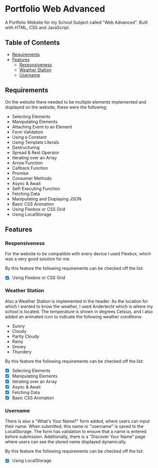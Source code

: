# Portfolio Web Advanced

A Portfolio Website for my School Subject called "Web Advanced". Built with HTML, CSS and JavaScript.

## Table of Contents
- [Requirements](#requirements)
- [Features](#features)
    - [Responsiveness](#responsiveness)
    - [Weather Station](#weather-station)
    - [Username](#username)

## Requirements

On the website there needed to be multiple elements implemented and displayed on the website, these were the following:

- Selecting Elements
- Manipulating Elements
- Attaching Event to an Element
- Form Validation
- Using a Constant
- Using Template Literals
- Destructuring
- Spread & Rest Operator
- Iterating over an Array
- Arrow Function
- Callback Function
- Promise
- Consumer Methods
- Async & Await
- Self-Executing Function
- Fetching Data
- Manipulating and Displaying JSON
- Basic CSS Animation
- Using Flexbox or CSS Grid
- Using LocalStorage

## Features

### Responsiveness

For the website to be compatible with every device I used Flexbox, which was a very good solution for me.

By this feature the following requirements can be checked off the list:

- [x] Using Flexbox or CSS Grid

### Weather Station

Also a Weather Station is implemented in the header. As the location for which I wanted to know the weather, I used Anderlecht which is where my school is located.
The temperature is shown in degrees Celsius, and I also added an animated icon to indicate the following weather conditions:

- Sunny
- Cloudy
- Partly Cloudy
- Rainy
- Snowy
- Thundery

By this feature the following requirements can be checked off the list:

- [x] Selecting Elements
- [x] Manipulating Elements
- [x] Iterating over an Array
- [x] Async & Await
- [x] Fetching Data
- [x] Basic CSS Animation

### Username

There is also a "What's Your Name?" form added, where users can input their name. When submitted, this name or "username" is saved to the LocalStorage. The form has validation to ensure that a name is entered before submission. Additionally, there is a "Discover Your Name" page where users can see the stored name displayed dynamically.

By this feature the following requirements can be checked off the list:

- [x] Using LocalStorage